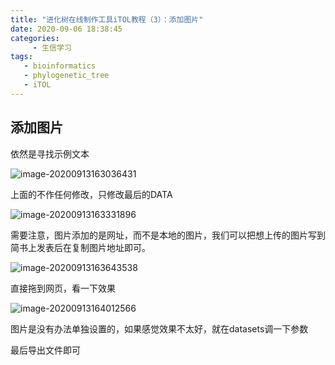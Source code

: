 ```yaml
---
title: "进化树在线制作工具iTOL教程（3）：添加图片"
date: 2020-09-06 18:38:45
categories:
     - 生信学习
tags:
   - bioinformatics
   - phylogenetic_tree
   - iTOL
---
```


## 添加图片

依然是寻找示例文本

![image-20200913163036431](/img/posts/2020.9.6/image-20200913163036431.png)

上面的不作任何修改，只修改最后的DATA

![image-20200913163331896](/img/posts/2020.9.6/image-20200913163331896.png)

需要注意，图片添加的是网址，而不是本地的图片，我们可以把想上传的图片写到简书上发表后在复制图片地址即可。

![image-20200913163643538](/img/posts/2020.9.6/image-20200913163643538.png)

直接拖到网页，看一下效果

![image-20200913164012566](/img/posts/2020.9.6/image-20200913164012566.png)

图片是没有办法单独设置的，如果感觉效果不太好，就在datasets调一下参数

最后导出文件即可
